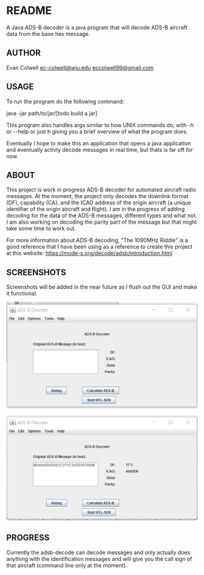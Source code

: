 # README
A Java ADS-B decoder is a java program that will decode ADS-B aircraft data from the base hex message.

## AUTHOR
Evan Colwell
ec-colwell@wiu.edu
eccolwell99@gmail.com

## USAGE

To run the program do the following command:

java -jar path/to/jar/[todo build a jar]

This program also handles args similar to how UNIX commands do, with -h or --help or just h giving you a brief overview of what the program does.

Eventually I hope to make this an application that opens a java application and eventually activly decode messages in real time, but thats is far off for now.

## ABOUT

This project is work in progress ADS-B decoder for automated aircraft radio messages. At the moment, the project only decodes the downlink format (DF), capability (CA), and the ICAO address of the origin aircraft (a unique identifier of the origin aircraft and flight).
I am in the progress of adding decoding for the data of the ADS-B messages, different types and what not. I am also working on decoding the parity part of the message but that might take some time to work out.

For more information about ADS-B decoding, "The 1090MHz Riddle" is a good reference that I have been using as a reference to create this project at this website: https://mode-s.org/decode/adsb/introduction.html 

## SCREENSHOTS

Screenshots will be added in the near future as I flush out the GUI and make it functional.

![Simple GUI](/screenshots/PlainGUI.png)

![Test data being used](/screenshots/DataTest.png)

## PROGRESS 

Currently the adsb-decode can decode messages and only actually does anything with the identification messages and will give you the call sign of that aircraft (command line only at the moment).


